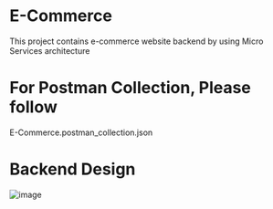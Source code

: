 # E-Commerce
This project contains e-commerce website backend by using Micro Services architecture


# For Postman Collection, Please follow 
E-Commerce.postman_collection.json

# Backend Design 
![image](https://github.com/user-attachments/assets/bad50d44-cc48-4f33-83a7-6804f015e57b)



